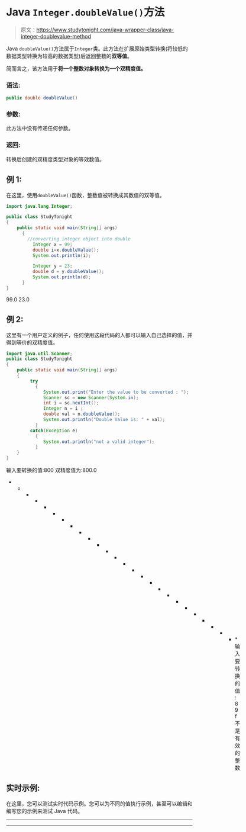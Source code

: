 # Java `Integer.doubleValue()`方法

> 原文：<https://www.studytonight.com/java-wrapper-class/java-integer-doublevalue-method>

Java `doubleValue()`方法属于`Integer`类。此方法在扩展原始类型转换(将较低的数据类型转换为较高的数据类型)后返回整数的**双等值**。

简而言之，该方法用于**将一个整数对象转换为一个双精度值。**

### 语法:

```java
public double doubleValue() 
```

### 参数:

此方法中没有传递任何参数。

### 返回:

转换后创建的双精度类型对象的等效数值。

## 例 1:

在这里，使用`doubleValue()`函数，整数值被转换成其数值的双等值。

```java
import java.lang.Integer;

public class StudyTonight
{  
    public static void main(String[] args) 
      {  
        //converting integer object into double
          Integer x = 99;
          double i=x.doubleValue();
          System.out.println(i);

          Integer y = 23;  
          double d = y.doubleValue();  
          System.out.println(d);
      }  
} 
```

99.0
23.0

## 例 2:

这里有一个用户定义的例子，任何使用这段代码的人都可以输入自己选择的值，并得到等价的双精度值。

```java
import java.util.Scanner;  
public class StudyTonight
{  
    public static void main(String[] args) 
    {  
         try
           {
              System.out.print("Enter the value to be converted : ");  
              Scanner sc = new Scanner(System.in);  
              int i = sc.nextInt();  
              Integer n = i ;  
              double val = n.doubleValue();  
              System.out.println("Double Value is: " + val);  
           }
         catch(Exception e)
           {
              System.out.println("not a valid integer"); 
           }
    }
} 
```

输入要转换的值:800
双精度值为:800.0
* * * * * * * * * * * * * * * * * * * * * * * * * * *输入要转换的值:89f
不是有效的整数

## 实时示例:

在这里，您可以测试实时代码示例。您可以为不同的值执行示例，甚至可以编辑和编写您的示例来测试 Java 代码。

* * *

* * *